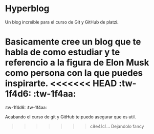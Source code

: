 # Hyperblog
Un blog increible para el curso de Git y GitHub de platzi.

Basicamente cree un blog que te habla de como estudiar y te referencio a la figura de Elon Musk como persona con la que puedes inspirarte.
<<<<<<< HEAD
:tw-1f4d6: :tw-1f4aa:   
=======
:tw-1f4d6: :tw-1f4aa:   

Acabando el curso de git y GitHub te puedo asegurar que es util. 

>>>>>>> c8e41c1... Dejandolo fancy
